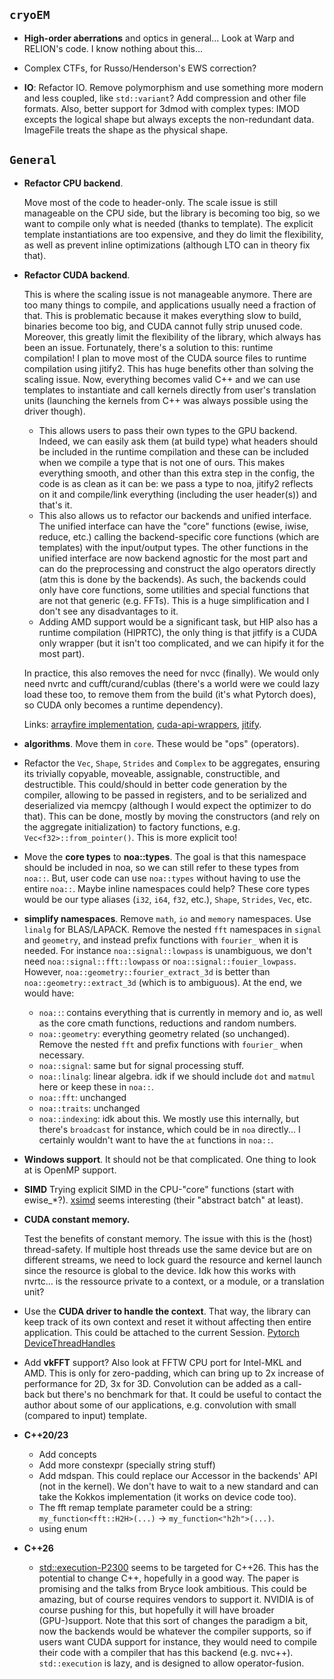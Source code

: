 ## `cryoEM`


- __High-order aberrations__ and optics in general... Look at Warp and RELION's code. I know nothing about this...


- Complex CTFs, for Russo/Henderson's EWS correction?


- __IO__: Refactor IO. Remove polymorphism and use something more modern and less coupled, like `std::variant`? Add compression and other file formats. Also, better support for 3dmod with complex types: IMOD excepts the logical shape but always excepts the non-redundant data. ImageFile treats the shape as the physical shape.


## `General`

- __Refactor CPU backend__.
  
  Move most of the code to header-only. The scale issue is still manageable on the CPU side, but the library is becoming too big, so we want to compile only what is needed (thanks to template). The explicit template instantiations are too expensive, and they do limit the flexibility, as well as prevent inline optimizations (although LTO can in theory fix that).


- __Refactor CUDA backend__.

  This is where the scaling issue is not manageable anymore. There are too many things to compile, and applications usually need a fraction of that. This is problematic because it makes everything slow to build, binaries become too big, and CUDA cannot fully strip unused code. Moreover, this greatly limit the flexibility of the library, which always has been an issue. Fortunately, there's a solution to this: runtime compilation! I plan to move most of the CUDA source files to runtime compilation using jitify2. This has huge benefits other than solving the scaling issue. Now, everything becomes valid C++ and we can use templates to instantiate and call kernels directly from user's translation units (launching the kernels from C++ was always possible using the driver though).

  - This allows users to pass their own types to the GPU backend. Indeed, we can easily ask them (at build type) what headers should be included in the runtime compilation and these can be included when we compile a type that is not one of ours. This makes everything smooth, and other than this extra step in the config, the code is as clean as it can be: we pass a type to noa, jitify2 reflects on it and compile/link everything (including the user header(s)) and that's it.
  - This also allows us to refactor our backends and unified interface. The unified interface can have the "core" functions (ewise, iwise, reduce, etc.) calling the backend-specific core functions (which are templates) with the input/output types. The other functions in the unified interface are now backend agnostic for the most part and can do the preprocessing and construct the algo operators directly (atm this is done by the backends). As such, the backends could only have core functions, some utilities and special functions that are not that generic (e.g. FFTs). This is a huge simplification and I don't see any disadvantages to it.
  - Adding AMD support would be a significant task, but HIP also has a runtime compilation (HIPRTC), the only thing is that jitfify is a CUDA only wrapper (but it isn't too complicated, and we can hipify it for the most part).

  In practice, this also removes the need for nvcc (finally). We would only need nvrtc and cufft/curand/cublas (there's a world were we could lazy load these too, to remove them from the build (it's what Pytorch does), so CUDA only becomes a runtime dependency).
  
  Links:
  [arrayfire implementation](https://github.com/arrayfire/arrayfire/blob/master/src/backend/cuda/compile_module.cpp),
  [cuda-api-wrappers](https://github.com/eyalroz/cuda-api-wrappers/tree/master/src/cuda/nvrtc),
  [jitify](https://github.com/NVIDIA/jitify).


- __algorithms__. Move them in `core`. These would be "ops" (operators).


- Refactor the `Vec`, `Shape`, `Strides` and `Complex` to be aggregates, ensuring its trivially copyable, moveable, assignable, constructible, and destructible. This could/should in better code generation by the compiler, allowing to be passed in registers, and to be serialized and deserialized via memcpy (although I would expect the optimizer to do that). This can be done, mostly by moving the constructors (and rely on the aggregate initialization) to factory functions, e.g. `Vec<f32>::from_pointer()`. This is more explicit too!


- Move the __core types__ to __noa::types__. The goal is that this namespace should be included in noa, so we can still refer to these types from `noa::`. But, user code can use `noa::types` without having to use the entire `noa::`. Maybe inline namespaces could help? These core types would be our type aliases (`i32`, `i64`, `f32`, etc.), `Shape`, `Strides`, `Vec`, etc.


- __simplify namespaces__. Remove `math`, `io` and `memory` namespaces. Use `linalg` for BLAS/LAPACK. Remove the nested `fft` namespaces in `signal` and `geometry`, and instead prefix functions with `fourier_` when it is needed. For instance `noa::signal::lowpass` is unambiguous, we don't need `noa::signal::fft::lowpass` or `noa::signal::fouier_lowpass`. However, `noa::geometry::fourier_extract_3d` is better than `noa::geometry::extract_3d` (which is to ambiguous). At the end, we would have:
  - `noa::`: contains everything that is currently in memory and io, as well as the core cmath functions, reductions and random numbers.
  - `noa::geometry`: everything geometry related (so unchanged). Remove the nested `fft` and prefix functions with `fourier_` when necessary.
  - `noa::signal`: same but for signal processing stuff.
  - `noa::linalg`: linear algebra. idk if we should include `dot` and `matmul` here or keep these in `noa::`.
  - `noa::fft`: unchanged
  - `noa::traits`: unchanged
  - `noa::indexing`: idk about this. We mostly use this internally, but there's `broadcast` for instance, which could be in `noa` directly... I certainly wouldn't want to have the `at` functions in `noa::`.


- __Windows support__. It should not be that complicated. One thing to look at is OpenMP support.


- __SIMD__ Trying explicit SIMD in the CPU-"core" functions (start with ewise_*?). [xsimd](https://xsimd.readthedocs.io/en/latest/index.html) seems interesting (their "abstract batch" at least).


- __CUDA constant memory.__
  
  Test the benefits of constant memory. The issue with this is the (host) thread-safety. If multiple host threads use the same device but are on different streams, we need to lock guard the resource and kernel launch since the resource is global to the device. Idk how this works with nvrtc... is the ressource private to a context, or a module, or a translation unit?


- Use the __CUDA driver to handle the context__. That way, the library can keep track of its own context and reset it
  without affecting then entire application. This could be attached to the current Session.
  [Pytorch DeviceThreadHandles](https://github.com/pytorch/pytorch/blob/master/aten/src/ATen/cuda/detail/DeviceThreadHandles.h)


- Add __vkFFT__ support? Also look at FFTW CPU port for Intel-MKL and AMD.
  This is only for zero-padding, which can bring up to 2x increase of performance for 2D, 3x for 3D. Convolution can be added as a call- back but there's no benchmark for that. It could be useful to contact the author about some of our applications, e.g. convolution with small (compared to input) template.


- __C++20/23__
  - Add concepts
  - Add more constexpr (specially string stuff)
  - Add mdspan. This could replace our Accessor in the backends' API (not in the kernel). We don't have to wait to a new standard and can take the Kokkos implementation (it works on device code too).
  - The fft remap template parameter could be a string: `my_function<fft::H2H>(...)` -> `my_function<"h2h">(...)`.
  - using enum


- __C++26__
  - [std::execution-P2300](https://www.open-std.org/jtc1/sc22/wg21/docs/papers/2023/p2300r7.html) seems to be targeted for C++26. This has the potential to change C++, hopefully in a good way. The paper is promising and the talks from Bryce look ambitious. This could be amazing, but of course requires vendors to support it. NVIDIA is of course pushing for this, but hopefully it will have broader (GPU-)support. Note that this sort of changes the paradigm a bit, now the backends would be whatever the compiler supports, so if users want CUDA support for instance, they would need to compile their code with a compiler that has this backend (e.g. nvc++). `std::execution` is lazy, and is designed to allow operator-fusion.
